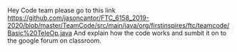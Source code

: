 Hey Code team please go to this link https://github.com/jasoncantor/FTC_6158_2019-2020/blob/master/TeamCode/src/main/java/org/firstinspires/ftc/teamcode/Basic%20TeleOp.java
And explain how the code works and sumbit it on to the google forum on classroom.
